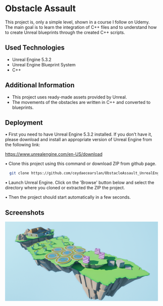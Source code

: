 
# Obstacle Assault
This project is, only a simple level, shown in a course I follow on Udemy. The main goal is to learn the integration of C++ files and to understand how to create Unreal blueprints through the created C++ scripts.
## Used Technologies

 - Unreal Engine 5.3.2
 - Unreal Engine Blueprint System
 - C++



## Additional Information

- This project uses ready-made assets provided by Unreal.
- The movements of the obstacles are written in C++ and converted to blueprints.
## Deployment

• First you need to have Unreal Engine 5.3.2 installed. If you don't have it, please download and install an appropriate version of Unreal Engine from the following link: 

https://www.unrealengine.com/en-US/download

• Clone this project using this command or download ZIP from github page.

```bash
  git clone https://github.com/ceydaecearslan/ObstacleAssault_UnrealEngine.git
```

• Launch Unreal Engine. Click on the 'Browse' button below and select the directory where you cloned or extracted the ZIP the project.

• Then the project should start automatically in a few seconds.
## Screenshots


![level](https://github.com/ceydaecearslan/ObstacleAssault_UnrealEngine/blob/main/level.png)
